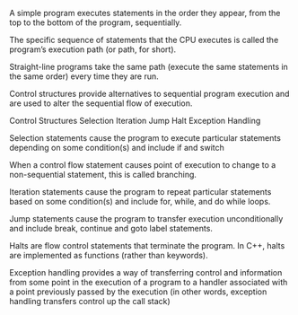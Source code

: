 A simple program executes statements in the order they appear, from the top to the bottom of the program, sequentially.

The specific sequence of statements that the CPU executes is called the program’s execution path (or path, for short).

Straight-line programs take the same path (execute the same statements in the same order) every time they are run.

Control structures provide alternatives to sequential program execution and are used to alter the sequential flow of execution.

Control Structures
  Selection
  Iteration
  Jump
  Halt
  Exception Handling


Selection statements cause the program to execute particular statements depending on some condition(s) and include if and switch

When a control flow statement causes point of execution to change to a non-sequential statement, this is called branching.

Iteration statements cause the program to repeat particular statements based on some condition(s) and include for, while, and do while loops.

Jump statements cause the program to transfer execution unconditionally and include break, continue and goto label statements.

Halts are flow control statements that terminate the program. In C++, halts are implemented as functions (rather than keywords).


Exception handling provides a way of transferring control and information from some point in the execution of a program to a handler associated with a point previously passed by the execution (in other words, exception handling transfers control up the call stack)
